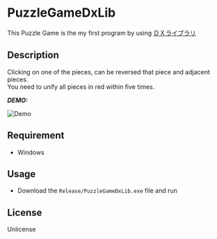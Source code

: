 # PuzzleGameDxLib

This Puzzle Game is the my first program by using [ＤＸライブラリ](https://dxlib.xsrv.jp/)

## Description

Clicking on one of the pieces, can be reversed that piece and adjacent pieces.  
You need to unify all pieces in red within five times.

***DEMO:***

![Demo](https://user-images.githubusercontent.com/63896499/95739992-b2567300-0cc6-11eb-82cd-7a0b3726d70a.gif)

## Requirement

- Windows

## Usage

- Download the `Release/PuzzleGameDxLib.exe` file and run

## License

Unlicense
